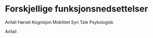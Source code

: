 # Forskjellige funksjonsnedsettelser
<Lenkepanel href="../funksjonsnedsettelser/anfall/" border>Anfall</Lenkepanel> 
<Lenkepanel href="../funksjonsnedsettelser/horsel/" border>Hørsel</Lenkepanel>
<Lenkepanel href="../funksjonsnedsettelser/kognisjon/" border>Kognisjon</Lenkepanel>
<Lenkepanel href="../funksjonsnedsettelser/mobilitet/" border>Mobilitet</Lenkepanel>
<Lenkepanel href="../funksjonsnedsettelser/syn/" border>Syn</Lenkepanel>
<Lenkepanel href="../funksjonsnedsettelser/tale/" border>Tale</Lenkepanel>
<Lenkepanel href="../funksjonsnedsettelser/psykologisk/" border>Psykologisk</Lenkepanel>

<lenkepanelBase href="../funksjonsnedsettelser/anfall/" border>Anfall</Lenkepanel> 





